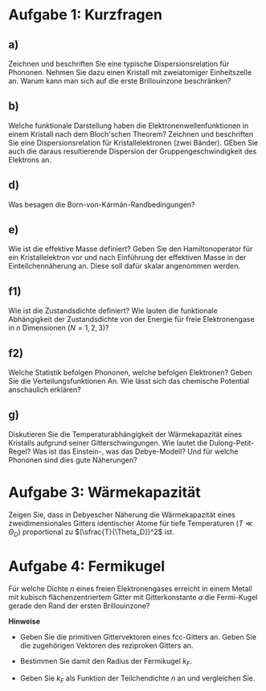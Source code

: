 # Aufgabe 1: Kurzfragen

## a)

Zeichnen und beschriften Sie eine typische Dispersionsrelation für
Phononen. Nehmen Sie dazu einen Kristall mit zweiatomiger Einheitszelle
an. Warum kann man sich auf die erste Brillouinzone beschränken?

## b)

Welche funktionale Darstellung haben die Elektronenwellenfunktionen in
einem Kristall nach dem Bloch'schen Theorem? Zeichnen und beschriften
Sie eine Dispersionsrelation für Kristallelektronen (zwei Bänder). GEben
Sie auch die daraus resultierende Dispersion der Gruppengeschwindigkeit
des Elektrons an.

## d)

Was besagen die Born-von-Kármán-Randbedingungen?

## e)

Wie ist die effektive Masse definiert? Geben Sie den Hamiltonoperator
für ein Kristallelektron vor und nach Einführung der effektiven Masse in
der Einteilchennäherung an. Diese soll dafür skalar angenommen werden.

## f1)

Wie ist die Zustandsdichte definiert? Wie lauten die funktionale
Abhängigkeit der Zustandsdichte von der Energie für freie Elektronengase
in $n$ Dimensionen ($N = 1, 2, 3$)?

## f2)

Welche Statistik befolgen Phononen, welche befolgen Elektronen? Geben
Sie die Verteilungsfunktionen An. Wie lässt sich das chemische Potential
anschaulich erklären?

## g)

Diskutieren Sie die Temperaturabhängigkeit der Wärmekapazität eines
Kristalls aufgrund seiner Gitterschwingungen. Wie lautet die
Dulong-Petit-Regel? Was ist das Einstein-, was das Debye-Modell? Und für
welche Phononen sind dies gute Näherungen?

# Aufgabe 3: Wärmekapazität

Zeigen Sie, dass in Debyescher Näherung die Wärmekapazität eines
zweidimensionales Gitters identischer Atome für tiefe Temperaturen
($T \ll \Theta_D$) proportional zu $(\sfrac{T}{\Theta_D})^2$ ist.

# Aufgabe 4: Fermikugel

Für welche Dichte $n$ eines freien Elektronengases erreicht in einem
Metall mit kubisch flächenzentriertem Gitter mit Gitterkonstante $a$ die
Fermi-Kugel gerade den Rand der ersten Brillouinzone?

**Hinweise**

-   Geben Sie die primitiven Gittervektoren eines fcc-Gitters an. Geben
    Sie die zugehörigen Vektoren des reziproken Gitters an.

-   Bestimmen Sie damit den Radius der Fermikugel $k_F$.

-   Geben Sie $k_F$ als Funktion der Teilchendichte $n$ an und
    vergleichen Sie.
